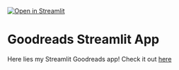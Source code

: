 [![Open in Streamlit](https://static.streamlit.io/badges/streamlit_badge_black_white.svg)](https://share.streamlit.io/tylerjrichards/book_reco/books.py)

# Goodreads Streamlit App

Here lies my Streamlit Goodreads app! Check it out [here](http://www.tylerjrichards.com/book_reco.html)
